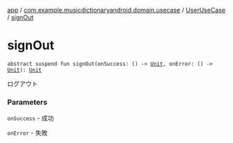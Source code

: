 [app](../../index.md) / [com.example.musicdictionaryandroid.domain.usecase](../index.md) / [UserUseCase](index.md) / [signOut](./sign-out.md)

# signOut

`abstract suspend fun signOut(onSuccess: () -> `[`Unit`](https://kotlinlang.org/api/latest/jvm/stdlib/kotlin/-unit/index.html)`, onError: () -> `[`Unit`](https://kotlinlang.org/api/latest/jvm/stdlib/kotlin/-unit/index.html)`): `[`Unit`](https://kotlinlang.org/api/latest/jvm/stdlib/kotlin/-unit/index.html)

ログアウト

### Parameters

`onSuccess` - 成功

`onError` - 失敗